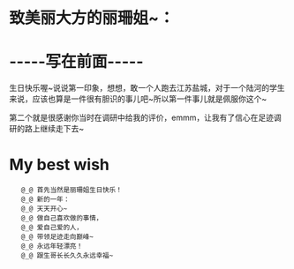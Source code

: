 # 致美丽大方的丽珊姐~：

# -----写在前面-----

  生日快乐喔~说说第一印象，想想，敢一个人跑去江苏盐城，对于一个陆河的学生来说，应该也算是一件很有胆识的事儿吧~所以第一件事儿就是佩服你这个~

   第二个就是很感谢你当时在调研中给我的评价，emmm，让我有了信心在足迹调研的路上继续走下去~

# My best wish

       @_@ 首先当然是丽珊姐生日快乐！
       @_@ 新的一年：
       @_@ 天天开心~
       @_@ 做自己喜欢做的事情，
       @_@ 爱自己爱的人，
       @_@ 带领足迹走向巅峰~
       @_@ 永远年轻漂亮！
       @_@ 跟生哥长长久久永远幸福~
       

